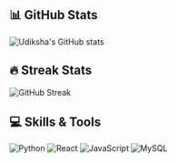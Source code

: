 ## 📊 GitHub Stats

![Udiksha's GitHub stats](https://github-readme-stats.vercel.app/api?username=yourusername&show_icons=true&count_private=true&theme=radical)

## 🔥 Streak Stats

![GitHub Streak](https://github-readme-streak-stats.herokuapp.com/?user=yourusername&theme=radical)

## 💻 Skills & Tools

![Python](https://img.shields.io/badge/-Python-blue?logo=python&logoColor=white)
![React](https://img.shields.io/badge/-React-blue?logo=react&logoColor=white)
![JavaScript](https://img.shields.io/badge/-JavaScript-yellow?logo=javascript&logoColor=white)
![MySQL](https://img.shields.io/badge/-MySQL-4479A1?logo=mysql&logoColor=white)


<!---
ZealPower22/ZealPower22 is a ✨ special ✨ repository because its `README.md` (this file) appears on your GitHub profile.
You can click the Preview link to take a look at your changes.
--->
